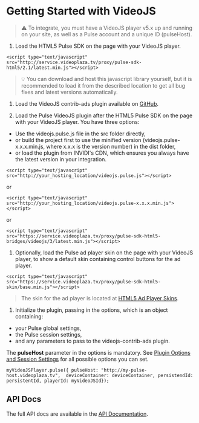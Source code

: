 # Getting Started with VideoJS

>:warning: To integrate, you must have a VideoJS player v5.x up and running on your site, as well as a Pulse account and a unique ID (pulseHost).

1. Load the HTML5 Pulse SDK on the page with your VideoJS player.

 ```
 <script type="text/javascript" src="http://service.videoplaza.tv/proxy/pulse-sdk-html5/2.1/latest.min.js"></script>
 ```
 >:bulb: You can download and host this javascript library yourself, but it is recommended to load it from the described location to get all bug fixes and latest versions automatically.

1. Load the VideoJS contrib-ads plugin available on [GitHub](https://github.com/videojs/videojs-contrib-ads).

1. Load the Pulse VideoJS plugin after the HTML5 Pulse SDK on the page with your VideoJS player. You have three options:
  - Use the videojs.pulse.js file in the src folder directly,
  - or build the project first to use the minified version (videojs.pulse-x.x.x.min.js, where x.x.x is the version number) in the dist folder,
  - or load the plugin from INVIDI's CDN, which ensures you always have the latest version in your integration.

  ```
  <script type="text/javascript" src="http://your_hosting_location/videojs.pulse.js"></script>
  ```
  or
  ```
  <script type="text/javascript" src="http://your_hosting_location/videojs.pulse-x.x.x.min.js"></script>
  ```
  or
  ```
  <script type="text/javascript" src="https://service.videoplaza.tv/proxy/pulse-sdk-html5-bridges/videojs/3/latest.min.js"></script>
  ```

1. Optionally, load the Pulse ad player skin  on the page with your VideoJS player, to show a default skin containing control buttons for the ad player.
  ```
  <script type="text/javascript" src="https://service.videoplaza.tv/proxy/pulse-sdk-html5-skin/base.min.js"></script>
  ```
  >The skin for the ad player is located at [HTML5 Ad Player Skins](https://github.com/INVIDITechnologies/pulse-sdk-html5-2.x-skins).

1. Initialize the plugin, passing in the options, which is an object containing:
  - your Pulse global settings,
  - the Pulse session settings,
  - and any parameters to  pass to the videojs-contrib-ads plugin.

  The **pulseHost** parameter in the options is mandatory. See [Plugin Options and Session Settings](options-settings.md) for all possible options you can set.

  ```
  myVideoJSPlayer.pulse({ pulseHost: "http://my-pulse-host.videoplaza.tv",  deviceContainer: deviceContainer, persistendId: persistentId, playerId: myVideoJSId});
  ```

## API Docs
The full API docs are available in the [API Documentation](videojs-pulse.md).
